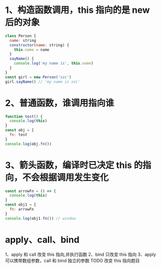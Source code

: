 # 1、构造函数调用，this 指向的是 new 后的对象

```js
class Person {
  name: string
  constructor(name: string) {
    this.name = name
  }
  sayName() {
    console.log('my name is', this.name)
  }
}
const girl = new Person('xzc')
girl.sayName() // 'my name is xzc'
```

# 2、普通函数，谁调用指向谁

```js
function test() {
  console.log(this)
}
const obj = {
  fn: test
}
console.log(obj.fn())
```

# 3、箭头函数，编译时已决定 this 的指向，不会根据调用发生变化

```js
const arrowFn = () => {
  console.log(this)
}
const obj1 = {
  fn: arrowFn
}
console.log(obj1.fn()) // window
```

# apply、call、bind

1、apply 和 call 改变 this 指向,并执行函数
2、bind 只改变 this 指向
3、apply 可以携带数组参数，call 和 bind 独立的参数
TODO 改变 this 指向题目
